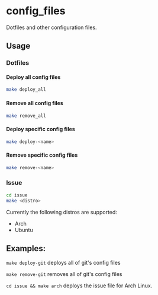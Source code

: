 # config_files
Dotfiles and other configuration files.

## Usage
### Dotfiles
#### Deploy all config files
```sh
make deploy_all
```

#### Remove all config files
```sh
make remove_all
```

#### Deploy specific config files
```sh
make deploy-<name>
```

#### Remove specific config files
```sh
make remove-<name>
```

### Issue
```sh
cd issue
make <distro>
```

Currently the following distros are supported:
* Arch
* Ubuntu

## Examples:
`make deploy-git` deploys all of git's config files

`make remove-git` removes all of git's config files

`cd issue && make arch` deploys the issue file for Arch Linux.
